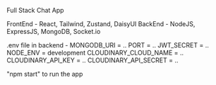 Full Stack Chat App

FrontEnd - React, Tailwind, Zustand, DaisyUI
BackEnd - NodeJS, ExpressJS, MongoDB, Socket.io

.env file in backend - 
MONGODB_URI = ..
PORT = ..
JWT_SECRET = ..
NODE_ENV = development
CLOUDINARY_CLOUD_NAME = ..
CLOUDINARY_API_KEY = ..
CLOUDINARY_API_SECRET = ..

"npm start" to run the app
